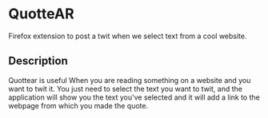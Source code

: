 # QuotteAR
Firefox extension to post a twit when we select text from a cool website.

## Description
Quottear is useful When you are reading something on a website and you want to twit it. You just need to select the text you want to twit, and the application will show you the text you've selected and it will add a link to the webpage from which you made the quote.
